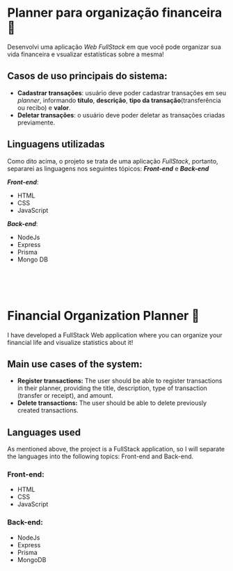 # Planner para organização financeira 🚀
Desenvolvi uma aplicação _Web FullStack_ em que você pode organizar sua vida financeira e vsualizar estatísticas sobre a mesma!

## Casos de uso principais do sistema: 
- **Cadastrar transações**:  usuário deve poder cadastrar transações em seu _planner_, informando **título**, **descrição**, **tipo da transação**(transferência ou recibo) e **valor**.
- **Deletar transações**: o usuário deve poder deletar as transações criadas previamente.

## Linguagens utilizadas
Como dito acima, o projeto se trata de uma aplicação _FullStack_, portanto, separarei as linguagens nos seguintes tópicos: **_Front-end_** e **_Back-end_**

**_Front-end_**:
- HTML
- CSS
- JavaScript
 
**_Back-end_**:
- NodeJs
- Express
- Prisma
- Mongo DB

<br>
<br>
<br>

# Financial Organization Planner 🚀
I have developed a FullStack Web application where you can organize your financial life and visualize statistics about it!

## Main use cases of the system:
- **Register transactions:** The user should be able to register transactions in their planner, providing the title, description, type of transaction (transfer or receipt), and amount.
- **Delete transactions:** The user should be able to delete previously created transactions.

## Languages used
As mentioned above, the project is a FullStack application, so I will separate the languages into the following topics: Front-end and Back-end.

### Front-end:
- HTML
- CSS
- JavaScript

### Back-end:
- NodeJs
- Express
- Prisma
- MongoDB
